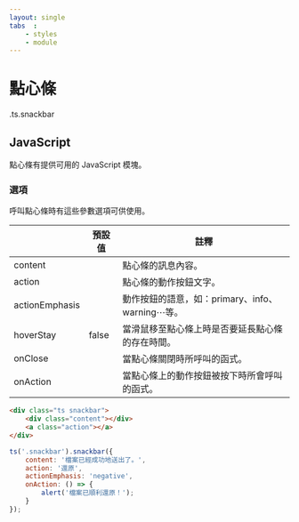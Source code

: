 ```yaml
---
layout: single
tabs  :
    - styles
    - module
---
```


# 點心條

.ts.snackbar

## JavaScript

點心條有提供可用的 JavaScript 模塊。

### 選項

<p>呼叫點心條時有這些參數選項可供使用。</p>
<table class="ts small celled stackable definition table">
    <thead>
        <tr>
            <th></th>
            <th>預設值</th>
            <th>註釋</th>
        </tr>
    </thead>
    <tbody>
        <tr>
            <td>content</td>
            <td></td>
            <td>點心條的訊息內容。</td>
        </tr>
        <tr>
            <td>action</td>
            <td></td>
            <td>點心條的動作按鈕文字。</td>
        </tr>
        <tr>
            <td>actionEmphasis</td>
            <td></td>
            <td>動作按鈕的語意，如：<span class="ts horizontal label">primary</span>、<span class="ts horizontal label">info</span>、<span class="ts horizontal label">warning</span>⋯等。</td>
        </tr>
        <tr>
            <td>hoverStay</td>
            <td>false</td>
            <td>當滑鼠移至點心條上時是否要延長點心條的存在時間。</td>
        </tr>
        <tr>
            <td>onClose</td>
            <td></td>
            <td>當點心條關閉時所呼叫的函式。</td>
        </tr>
        <tr>
            <td>onAction</td>
            <td></td>
            <td>當點心條上的動作按鈕被按下時所會呼叫的函式。</td>
        </tr>
    </tbody>
</table>


```html
<div class="ts snackbar">
    <div class="content"></div>
    <a class="action"></a>
</div>
```

```js
ts('.snackbar').snackbar({
    content: '檔案已經成功地送出了。',
    action: '還原',
    actionEmphasis: 'negative',
    onAction: () => {
        alert('檔案已順利還原！');
    }
});
```